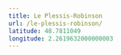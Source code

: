 ```yaml
---
title: Le Plessis-Robinson
url: /le-plessis-robinson/
latitude: 48.7811049
longitude: 2.2619632000000003
---
```


